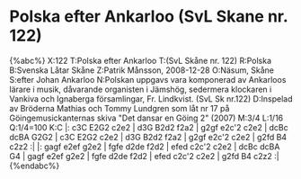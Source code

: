 # Polska efter Ankarloo (SvL Skane nr. 122)

{%abc%}
X:122
T:Polska efter Ankarloo
T:(SvL Skåne nr. 122)
R:Polska
B:Svenska Låtar Skåne
Z:Patrik Månsson, 2008-12-28
O:Näsum, Skåne
S:efter Johan Ankarloo
N:Polskan uppgavs vara komponerad av Ankarloos lärare i musik, dåvarande organisten i Jämshög, sedermera klockaren i Vankiva och Ignaberga församlingar, Fr. Lindkvist. (SvL Sk nr.122)
D:Inspelad av Bröderna Mathias och Tommy Lundgren som låt nr 17 på Göingemusickanternas skiva "Det dansar en Göing 2" (2007)
M:3/4
L:1/16
Q:1/4=100
K:C
|: c3C E2G2 c2e2 | d3G B2d2 f2a2 | g2gf e2c'2  c2e2 | dcBc dcBA G2G2 |
   c3C E2G2 c2e2 | d3G B2d2 f2a2 | g2gf e2c'2  c2e2 | g2fd B4 c2z2 :|
|: gagf e2ef g2e2 | fgfe d2de f2d2 | efed c2c'2 c2e2 | dcBc dcBA G4 |
   gagf e2ef g2e2 | fgfe d2de f2d2 | efed c2c'2 c2e2 | g2fd B4 c2z2 :|
{%endabc%}

